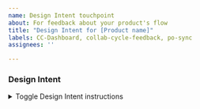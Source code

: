 ```yaml
---
name: Design Intent touchpoint
about: For feedback about your product's flow
title: "Design Intent for [Product name]"
labels: CC-Dashboard, collab-cycle-feedback, po-sync 
assignees: ''

---
```

### Design Intent
<details>
  <summary>Toggle Design Intent instructions</summary>

#### Before the meeting
  
##### VFS team actions
- [ ] Review [Design Intent Guidance](https://depo-platform-documentation.scrollhelp.site/collaboration-cycle/design-intent) to understand what this touchpoint involves.
- [ ] Schedule your Design Intent (with at least 2 business days lead time from now):
  - Open the [Calendly design intent calendar](https://calendly.com/collaboration-cycle/design-intent-or-midpoint-review)
  - Select a date and time and click "Confirm"
  - Add your name and email
  - Click "Add Guests" and enter the email addresses for VFS team attendees
  - Click "Schedule Event"
- [ ] Link all artifacts in the `Design Intent artifacts for review` section below at least two business days before the scheduled Design Intent. Please don't add artifacts in the comments section.
  
**Design Intent artifacts for review**

[See guidance on Design Intent artifacts.](https://depo-platform-documentation.scrollhelp.site/collaboration-cycle/design-intent#Designintent-Artifacts) Governance Team feedback is based on the artifacts provided here as well as information provided during the meeting. Please provide links to artifacts **at least two business days** before the scheduled meeting.

Required:
- [ ] User flow, including any critical notifications

Not required, but nice to have:
- [ ] Mobile web or mobile app wireframes (other viewports optional)

Optional:
- [ ] Research plan
- [ ] Any other artifacts you have so far
  
##### Governance Team actions
- [ ] Design Intent Slack thread with VFS team
- [ ] Meeting date/time:
  
#### After the meeting
  
##### Governance Team actions

- [ ] Update this ticket with the recording
  - Recording link
- Accessibility
  - [ ] Feedback added to milestone
  - [ ] No feedback
- Design
  - [ ] Feedback added to milestone
  - [ ] No feedback
- IA
  - [ ] Feedback added to milestone
  - [ ] No feedback
  
##### VFS team actions

- [ ] Review feedback tickets. Comment on the ticket if there are any questions or concerns.
- [ ] [Complete Collaboration Cycle feedback survey](https://ows.io/qs/o3jkwoez)
  
</details>
